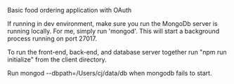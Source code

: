 Basic food ordering application with OAuth

If running in dev environment, make sure you run the MongoDb server is running locally. For me, simply run 'mongod'. This will start a background process running on port 27017.

To run the front-end, back-end, and database server together run "npm run initialize" from the client directory.

Run mongod --dbpath=/Users/cj/data/db when mongodb fails to start.